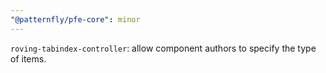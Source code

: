 ```yaml
---
"@patternfly/pfe-core": minor
---
```

`roving-tabindex-controller`: allow component authors to specify the type of items.
